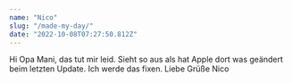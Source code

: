 ```yaml
---
name: "Nico"
slug: "/made-my-day/"
date: "2022-10-08T07:27:50.812Z"
---
```

Hi Opa Mani,
das tut mir leid. Sieht so aus als hat Apple dort was geändert beim letzten Update. Ich werde das fixen.
Liebe Grüße
Nico
